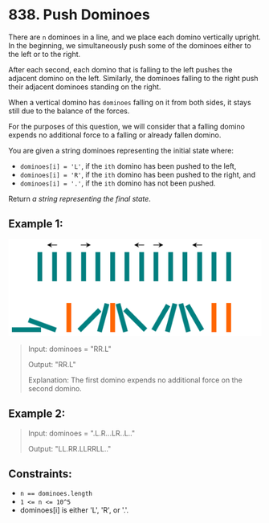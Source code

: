 # 838. Push Dominoes

There are `n` dominoes in a line, and we place each domino vertically upright. In the beginning, we simultaneously push some of the dominoes either to the left or to the right.

After each second, each domino that is falling to the left pushes the adjacent domino on the left. Similarly, the dominoes falling to the right push their adjacent dominoes standing on the right.

When a vertical domino has `dominoes` falling on it from both sides, it stays still due to the balance of the forces.

For the purposes of this question, we will consider that a falling domino expends no additional force to a falling or already fallen domino.

You are given a string dominoes representing the initial state where:

- `dominoes[i] = 'L'`, if the `ith` domino has been pushed to the left,
- `dominoes[i] = 'R'`, if the `ith` domino has been pushed to the right, and
- `dominoes[i] = '.'`, if the `ith` domino has not been pushed.

Return *a string representing the final state*.

 

## Example 1:

![ex1](image.png)

> Input: dominoes = "RR.L"
>
> Output: "RR.L"
>
> Explanation: The first domino expends no additional force on the second domino.

## Example 2:


> Input: dominoes = ".L.R...LR..L.."
> 
> Output: "LL.RR.LLRRLL.."
 

## Constraints:

- `n == dominoes.length`
- `1 <= n <= 10^5`
- dominoes[i] is either 'L', 'R', or '.'.